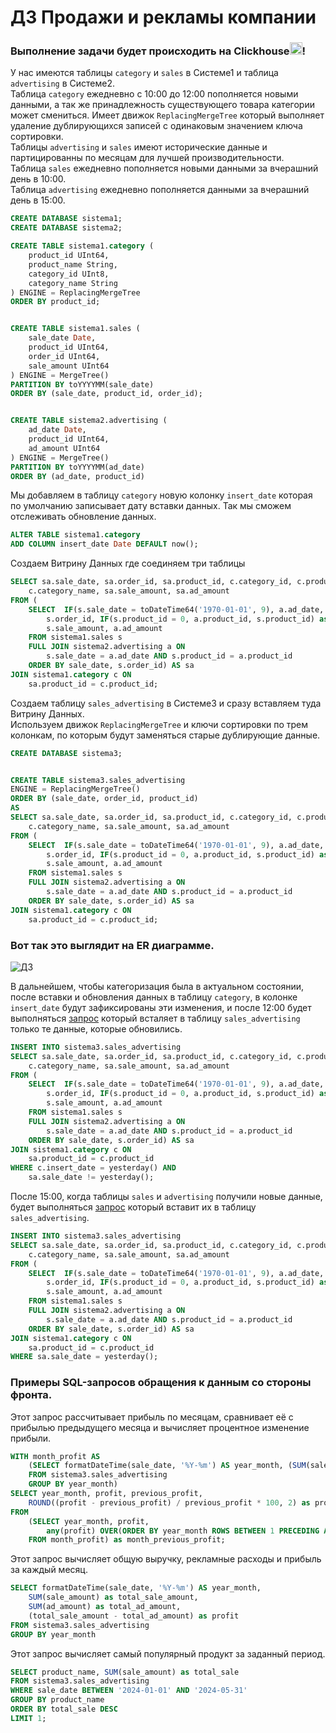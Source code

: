 # ДЗ Продажи и рекламы компании
### Выполнение задачи будет происходить на Clickhouse<img src="https://github.com/user-attachments/assets/f6b97975-aa13-4581-93ca-684f7268a37e" width="20" height="20">!
У нас имеются таблицы `category` и `sales` в Системе1 и таблица `advertising` в Системе2.  
Таблица `category` ежедневно с 10:00 до 12:00 пополняется новыми данными, а так же принадлежность существующего товара категории может смениться. Имеет движок `ReplacingMergeTree` который выполняет удаление дублирующихся записей с одинаковым значением ключа сортировки.  
Таблицы `advertising` и `sales` имеют исторические данные и партицированны по месяцам для лучшей производительности.  
Таблица `sales` ежедневно пополняется новыми данными за вчерашний день в 10:00.  
Таблица `advertising` ежедневно пополняется данными за вчерашний день в 15:00.  

```sql
CREATE DATABASE sistema1;
CREATE DATABASE sistema2;

CREATE TABLE sistema1.category (
    product_id UInt64,
    product_name String,
    category_id UInt8,
    category_name String
) ENGINE = ReplacingMergeTree
ORDER BY product_id;


CREATE TABLE sistema1.sales (
    sale_date Date,
    product_id UInt64,
    order_id UInt64,
    sale_amount UInt64
) ENGINE = MergeTree()
PARTITION BY toYYYYMM(sale_date)
ORDER BY (sale_date, product_id, order_id);


CREATE TABLE sistema2.advertising (
    ad_date Date,
    product_id UInt64,
    ad_amount UInt64
) ENGINE = MergeTree()
PARTITION BY toYYYYMM(ad_date)
ORDER BY (ad_date, product_id)
```

Мы добавляем в таблицу `category` новую колонку `insert_date` которая по умолчанию записывает дату вставки данных. Так мы сможем отслеживать обновление данных. 

```sql
ALTER TABLE sistema1.category 
ADD COLUMN insert_date Date DEFAULT now();
```
Создаем Витрину Данных где соединяем три таблицы

```sql
SELECT sa.sale_date, sa.order_id, sa.product_id, c.category_id, c.product_name,
	c.category_name, sa.sale_amount, sa.ad_amount
FROM (
	SELECT  IF(s.sale_date = toDateTime64('1970-01-01', 9), a.ad_date, s.sale_date) AS sale_date, 
		s.order_id, IF(s.product_id = 0, a.product_id, s.product_id) as product_id,
		s.sale_amount, a.ad_amount
	FROM sistema1.sales s 
	FULL JOIN sistema2.advertising a ON
		s.sale_date = a.ad_date AND s.product_id = a.product_id
	ORDER BY sale_date, s.order_id) AS sa
JOIN sistema1.category c ON
	sa.product_id = c.product_id;
```

Создаем таблицу `sales_advertising` в Системе3 и сразу вставляем туда Витрину Данных.  
Используем движок `ReplacingMergeTree` и ключи сортировки по трем колонкам, по которым будут заменяться старые дублирующие данные.

```sql
CREATE DATABASE sistema3;


CREATE TABLE sistema3.sales_advertising
ENGINE = ReplacingMergeTree()
ORDER BY (sale_date, order_id, product_id)
AS
SELECT sa.sale_date, sa.order_id, sa.product_id, c.category_id, c.product_name,
	c.category_name, sa.sale_amount, sa.ad_amount
FROM (
	SELECT  IF(s.sale_date = toDateTime64('1970-01-01', 9), a.ad_date, s.sale_date) AS sale_date, 
		s.order_id, IF(s.product_id = 0, a.product_id, s.product_id) as product_id,
		s.sale_amount, a.ad_amount
	FROM sistema1.sales s 
	FULL JOIN sistema2.advertising a ON
		s.sale_date = a.ad_date AND s.product_id = a.product_id
	ORDER BY sale_date, s.order_id) AS sa
JOIN sistema1.category c ON
	sa.product_id = c.product_id;
```

### Вот так это выглядит на ER диаграмме.

![ДЗ](https://github.com/user-attachments/assets/34381449-c52e-48eb-9a28-bffd77f6ae5f)

В дальнейшем, чтобы категоризация была в актуальном состоянии, после вставки и обновления данных в таблицу `category`, в колонке `insert_date` будут зафиксированы эти изменения, и после 12:00 будет выполняться [запрос](https://github.com/ATAGAEV95/Sales_Advertising/blob/main/category_update.py) который всталяет в таблицу `sales_advertising` только те данные, которые обновились. 

```sql
INSERT INTO sistema3.sales_advertising
SELECT sa.sale_date, sa.order_id, sa.product_id, c.category_id, c.product_name,
	c.category_name, sa.sale_amount, sa.ad_amount
FROM (
	SELECT  IF(s.sale_date = toDateTime64('1970-01-01', 9), a.ad_date, s.sale_date) AS sale_date, 
		s.order_id, IF(s.product_id = 0, a.product_id, s.product_id) as product_id,
		s.sale_amount, a.ad_amount
	FROM sistema1.sales s 
	FULL JOIN sistema2.advertising a ON
		s.sale_date = a.ad_date AND s.product_id = a.product_id
	ORDER BY sale_date, s.order_id) AS sa
JOIN sistema1.category c ON
	sa.product_id = c.product_id
WHERE c.insert_date = yesterday() AND 
	sa.sale_date != yesterday();
```

После 15:00, когда таблицы `sales` и `advertising` получили новые данные, будет выполняться [запрос](https://github.com/ATAGAEV95/Sales_Advertising/blob/main/insert_sales_advertising.py) который вставит их в таблицу `sales_advertising`.

```sql
INSERT INTO sistema3.sales_advertising
SELECT sa.sale_date, sa.order_id, sa.product_id, c.category_id, c.product_name,
	c.category_name, sa.sale_amount, sa.ad_amount
FROM (
	SELECT  IF(s.sale_date = toDateTime64('1970-01-01', 9), a.ad_date, s.sale_date) AS sale_date, 
		s.order_id, IF(s.product_id = 0, a.product_id, s.product_id) as product_id,
		s.sale_amount, a.ad_amount
	FROM sistema1.sales s 
	FULL JOIN sistema2.advertising a ON
		s.sale_date = a.ad_date AND s.product_id = a.product_id
	ORDER BY sale_date, s.order_id) AS sa
JOIN sistema1.category c ON
	sa.product_id = c.product_id
WHERE sa.sale_date = yesterday();
```

### Примеры SQL-запросов обращения к данным со стороны фронта.

Этот запрос рассчитывает прибыль по месяцам, сравнивает её с прибылью предыдущего месяца и вычисляет процентное изменение прибыли.

```sql
WITH month_profit AS
	(SELECT formatDateTime(sale_date, '%Y-%m') AS year_month, (SUM(sale_amount) - SUM(ad_amount)) as profit
	FROM sistema3.sales_advertising
	GROUP BY year_month)
SELECT year_month, profit, previous_profit,
	ROUND((profit - previous_profit) / previous_profit * 100, 2) as profit_percent
FROM
	(SELECT year_month, profit,
		any(profit) OVER(ORDER BY year_month ROWS BETWEEN 1 PRECEDING AND 1 PRECEDING) AS previous_profit
	FROM month_profit) as month_previous_profit;
```

Этот запрос вычисляет общую выручку, рекламные расходы и прибыль за каждый месяц.

```sql
SELECT formatDateTime(sale_date, '%Y-%m') AS year_month, 
	SUM(sale_amount) as total_sale_amount,
	SUM(ad_amount) as total_ad_amount, 
	(total_sale_amount - total_ad_amount) as profit
FROM sistema3.sales_advertising
GROUP BY year_month
```

Этот запрос вычисляет самый популярный продукт за заданный период.

```sql
SELECT product_name, SUM(sale_amount) as total_sale
FROM sistema3.sales_advertising
WHERE sale_date BETWEEN '2024-01-01' AND '2024-05-31'
GROUP BY product_name
ORDER BY total_sale DESC
LIMIT 1;
```

